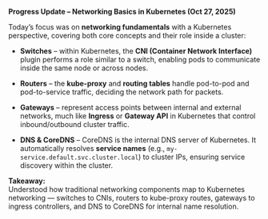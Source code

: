 
**Progress Update – Networking Basics in Kubernetes (Oct 27, 2025)**

Today’s focus was on **networking fundamentals** with a Kubernetes perspective, covering both core concepts and their role inside a cluster:

- **Switches** – within Kubernetes, the **CNI (Container Network Interface)** plugin performs a role similar to a switch, enabling pods to communicate inside the same node or across nodes.
    
- **Routers** – the **kube-proxy** and **routing tables** handle pod-to-pod and pod-to-service traffic, deciding the network path for packets.
    
- **Gateways** – represent access points between internal and external networks, much like **Ingress** or **Gateway API** in Kubernetes that control inbound/outbound cluster traffic.
    
- **DNS & CoreDNS** – CoreDNS is the internal DNS server of Kubernetes. It automatically resolves **service names** (e.g., `my-service.default.svc.cluster.local`) to cluster IPs, ensuring service discovery within the cluster.
    
 **Takeaway:**  
Understood how traditional networking components map to Kubernetes networking — switches to CNIs, routers to kube-proxy routes, gateways to ingress controllers, and DNS to CoreDNS for internal name resolution.

